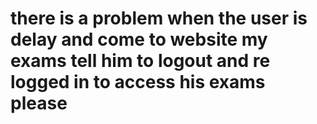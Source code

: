 # there is a problem when the user is delay and come to website my exams tell him to logout and re logged in to access his exams please